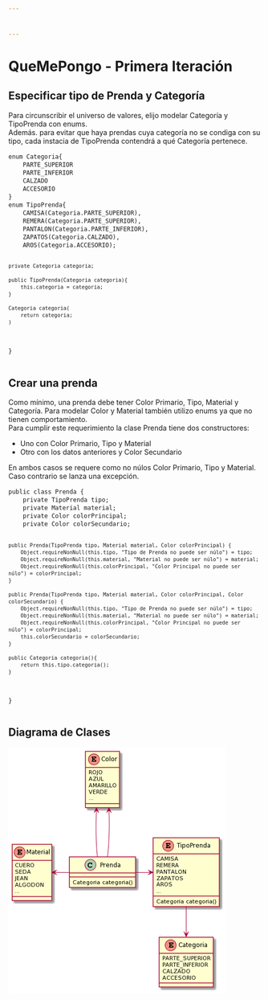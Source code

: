 ```yaml
---


---
```


<h1 id="quemepongo---primera-iteración">QueMePongo - Primera Iteración</h1>
<h2 id="especificar-tipo-de-prenda-y-categoría">Especificar tipo de Prenda y Categoría</h2>
<p>Para circunscribir el universo de valores, elijo modelar Categoría y TipoPrenda con enums.<br>
Además. para evitar que haya prendas cuya categoría no se condiga con su tipo, cada instacia de TipoPrenda contendrá a qué Categoría pertenece.</p>
<pre><code>enum Categoria{
	PARTE_SUPERIOR
	PARTE_INFERIOR
	CALZADO
	ACCESORIO
}
enum TipoPrenda{
	CAMISA(Categoria.PARTE_SUPERIOR),
	REMERA(Categoria.PARTE_SUPERIOR),
	PANTALON(Categoria.PARTE_INFERIOR),
	ZAPATOS(Categoria.CALZADO),
	AROS(Categoria.ACCESORIO);
	
	private Categoria categoria;
	
	public TipoPrenda(Categoria categoria){
		this.categoria = categoria;
	}
	
	Categoria categoria(
		return categoria;
	)
}
</code></pre>
<h2 id="crear-una-prenda">Crear una prenda</h2>
<p>Como mínimo, una prenda debe tener Color Primario, Tipo, Material y Categoría. Para modelar Color y Material también utilizo enums ya que no tienen comportamiento.<br>
Para cumplir este requerimiento la clase Prenda tiene dos constructores:</p>
<ul>
<li>Uno con Color Primario, Tipo y Material</li>
<li>Otro con los datos anteriores y Color Secundario</li>
</ul>
<p>En ambos casos se requere como no núlos Color Primario, Tipo y Material. Caso contrario se lanza una excepción.</p>
<pre><code>public class Prenda {
	private TipoPrenda tipo;
	private Material material;
	private Color colorPrincipal;
	private Color colorSecundario;
	
	public Prenda(TipoPrenda tipo, Material material, Color colorPrincipal) {
		Object.requireNonNull(this.tipo, "Tipo de Prenda no puede ser núlo") = tipo;
		Object.requireNonNull(this.material, "Material no puede ser núlo") = material;
		Object.requireNonNull(this.colorPrincipal, "Color Principal no puede ser núlo") = colorPrincipal;
	}
	
	public Prenda(TipoPrenda tipo, Material material, Color colorPrincipal, Color colorSecundario) {
		Object.requireNonNull(this.tipo, "Tipo de Prenda no puede ser núlo") = tipo;
		Object.requireNonNull(this.material, "Material no puede ser núlo") = material;
		Object.requireNonNull(this.colorPrincipal, "Color Principal no puede ser núlo") = colorPrincipal;
		this.colorSecundario = colorSecundario;
	}
	
	public Categoria categoria(){
		return this.tipo.categoria();
	}
}
</code></pre>
<h2 id="diagrama-de-clases">Diagrama de Clases</h2>
<p><img src="https://raw.githubusercontent.com/nicolas-m-gomez/QueMePongo/master/DiagramaDeClases.png" alt="Diagrama de clases"></p>

